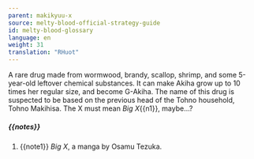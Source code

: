 ```yaml
---
parent: makikyuu-x
source: melty-blood-official-strategy-guide
id: melty-blood-glossary
language: en
weight: 31
translation: "RHuot"
---
```


A rare drug made from wormwood, brandy, scallop, shrimp, and some 5-year-old leftover chemical substances. It can make Akiha grow up to 10 times her regular size, and become G-Akiha. The name of this drug is suspected to be based on the previous head of the Tohno household, Tohno Makihisa. The X must mean *Big X*{{n1}}, maybe…?

##### {{notes}}

1. {{note1}} *Big X*, a manga by Osamu Tezuka.
